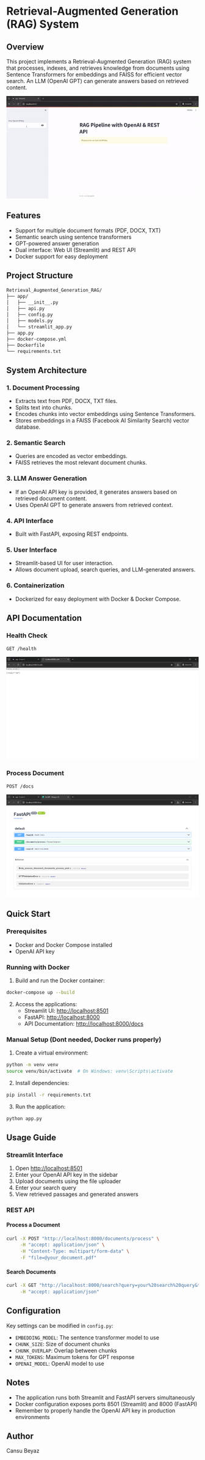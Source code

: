 # Retrieval-Augmented Generation (RAG) System

## Overview

This project implements a Retrieval-Augmented Generation (RAG) system that processes, indexes, and retrieves knowledge from documents using Sentence Transformers for embeddings and FAISS for efficient vector search. An LLM (OpenAI GPT) can generate answers based on retrieved content.

![Streamlit Interface](images/streamlit.gif)

## Features

- Support for multiple document formats (PDF, DOCX, TXT)
- Semantic search using sentence transformers
- GPT-powered answer generation
- Dual interface: Web UI (Streamlit) and REST API
- Docker support for easy deployment

## Project Structure
```
Retrieval_Augmented_Generation_RAG/
├── app/
│   ├── __init__.py
│   ├── api.py
│   ├── config.py
│   ├── models.py
│   └── streamlit_app.py
├── app.py
├── docker-compose.yml
├── Dockerfile
└── requirements.txt
```

## System Architecture

### 1. Document Processing
- Extracts text from PDF, DOCX, TXT files.
- Splits text into chunks.
- Encodes chunks into vector embeddings using Sentence Transformers.
- Stores embeddings in a FAISS (Facebook AI Similarity Search) vector database.

### 2. Semantic Search
- Queries are encoded as vector embeddings.
- FAISS retrieves the most relevant document chunks.

### 3. LLM Answer Generation
- If an OpenAI API key is provided, it generates answers based on retrieved document content.
- Uses OpenAI GPT to generate answers from retrieved context.

### 4. API Interface
- Built with FastAPI, exposing REST endpoints.

### 5. User Interface
- Streamlit-based UI for user interaction.
- Allows document upload, search queries, and LLM-generated answers.

### 6. Containerization
- Dockerized for easy deployment with Docker & Docker Compose.

## API Documentation

### Health Check
```
GET /health
```
![Health Check API](images/health-endpoint.png)

### Process Document
```
POST /docs
```
![Process Document API](images/docs-endpoint.png)


## Quick Start

### Prerequisites

- Docker and Docker Compose installed
- OpenAI API key

### Running with Docker

1. Build and run the Docker container:
```bash
docker-compose up --build
```

2. Access the applications:
   - Streamlit UI: [http://localhost:8501](http://localhost:8501)
   - FastAPI: [http://localhost:8000](http://localhost:8000)
   - API Documentation: [http://localhost:8000/docs](http://localhost:8000/docs)

### Manual Setup (Dont needed, Docker runs properly)

1. Create a virtual environment:
```bash
python -m venv venv
source venv/bin/activate  # On Windows: venv\Scripts\activate
```

2. Install dependencies:
```bash
pip install -r requirements.txt
```

3. Run the application:
```bash
python app.py
```

## Usage Guide

### Streamlit Interface

1. Open [http://localhost:8501](http://localhost:8501)
2. Enter your OpenAI API key in the sidebar
3. Upload documents using the file uploader
4. Enter your search query
5. View retrieved passages and generated answers

### REST API

#### Process a Document
```bash
curl -X POST "http://localhost:8000/documents/process" \
     -H "accept: application/json" \
     -H "Content-Type: multipart/form-data" \
     -F "file=@your_document.pdf"
```

#### Search Documents
```bash
curl -X GET "http://localhost:8000/search?query=your%20search%20query&top_k=5" \
     -H "accept: application/json"
```

## Configuration

Key settings can be modified in `config.py`:

- `EMBEDDING_MODEL`: The sentence transformer model to use
- `CHUNK_SIZE`: Size of document chunks
- `CHUNK_OVERLAP`: Overlap between chunks
- `MAX_TOKENS`: Maximum tokens for GPT response
- `OPENAI_MODEL`: OpenAI model to use

## Notes

- The application runs both Streamlit and FastAPI servers simultaneously
- Docker configuration exposes ports 8501 (Streamlit) and 8000 (FastAPI)
- Remember to properly handle the OpenAI API key in production environments

## Author

Cansu Beyaz

